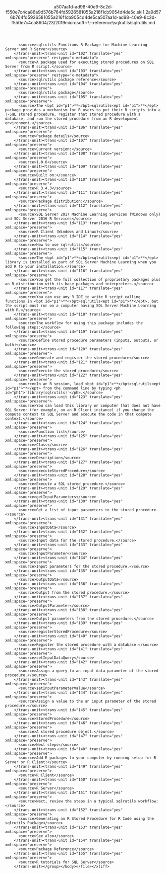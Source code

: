 <?xml version="1.0"?><xliff version="1.2" xmlns="urn:oasis:names:tc:xliff:document:1.2" xmlns:xsi="http://www.w3.org/2001/XMLSchema-instance" xsi:schemaLocation="urn:oasis:names:tc:xliff:document:1.2 xliff-core-1.2-transitional.xsd"><file datatype="xml" original="sqlrutils.md" source-language="en-US" target-language="en-US"><header><tool tool-id="mdxliff" tool-name="mdxliff" tool-version="1.0-1931010" tool-company="Microsoft" /><xliffext:skl_file_name xmlns:xliffext="urn:microsoft:content:schema:xliffextensions">a507aa1d-ad98-40e9-8c2d-f550e7c4ca86a9d576b764fd5926581055a216f1cb9054d4de5c.skl</xliffext:skl_file_name><xliffext:version xmlns:xliffext="urn:microsoft:content:schema:xliffextensions">1.2</xliffext:version><xliffext:ms.openlocfilehash xmlns:xliffext="urn:microsoft:content:schema:xliffextensions">a9d576b764fd5926581055a216f1cb9054d4de5c</xliffext:ms.openlocfilehash><xliffext:ms.sourcegitcommit xmlns:xliffext="urn:microsoft:content:schema:xliffextensions">a507aa1d-ad98-40e9-8c2d-f550e7c4ca86</xliffext:ms.sourcegitcommit><xliffext:ms.lasthandoff xmlns:xliffext="urn:microsoft:content:schema:xliffextensions">04/23/2019</xliffext:ms.lasthandoff><xliffext:ms.openlocfilepath xmlns:xliffext="urn:microsoft:content:schema:xliffextensions">microsoft-r\r-reference\sqlrutils\sqlrutils.md</xliffext:ms.openlocfilepath></header><body><group id="content" extype="content"><trans-unit id="101" translate="yes" xml:space="preserve" restype="x-metadata">
          <source>sqlrutils Functions R Package for Machine Learning Server and R Server</source>
        </trans-unit><trans-unit id="102" translate="yes" xml:space="preserve" restype="x-metadata">
          <source>A package used for executing stored procedures on SQL Server from R script.</source>
        </trans-unit><trans-unit id="103" translate="yes" xml:space="preserve" restype="x-metadata">
          <source>sqlrutils package reference</source>
        </trans-unit><trans-unit id="104" translate="yes" xml:space="preserve">
          <source>sqlrutils package</source>
        </trans-unit><trans-unit id="105" translate="yes" xml:space="preserve">
          <source>The <bpt id="p1">**</bpt>sqlrutils<ept id="p1">**</ept> package provides a mechanism for R users to put their R scripts into a T-SQL stored procedure, register that stored procedure with a database, and run the stored procedure from an R development environment.</source>
        </trans-unit><trans-unit id="106" translate="yes" xml:space="preserve">
          <source>Package details</source>
        </trans-unit><trans-unit id="107" translate="yes" xml:space="preserve">
          <source>Current version:</source>
        </trans-unit><trans-unit id="108" translate="yes" xml:space="preserve">
          <source>1.0.0</source>
        </trans-unit><trans-unit id="109" translate="yes" xml:space="preserve">
          <source>Built on:</source>
        </trans-unit><trans-unit id="110" translate="yes" xml:space="preserve">
          <source>R 3.4.3</source>
        </trans-unit><trans-unit id="111" translate="yes" xml:space="preserve">
          <source>Package distribution:</source>
        </trans-unit><trans-unit id="112" translate="yes" xml:space="preserve">
          <source>SQL Server 2017 Machine Learning Services (Windows only) and SQL Server 2016 R Services</source>
        </trans-unit><trans-unit id="113" translate="yes" xml:space="preserve">
          <source>R Client (Windows and Linux)</source>
        </trans-unit><trans-unit id="114" translate="yes" xml:space="preserve">
          <source>How to use sqlrutils</source>
        </trans-unit><trans-unit id="115" translate="yes" xml:space="preserve">
          <source>The <bpt id="p1">**</bpt>sqlrutils<ept id="p1">**</ept> library is installed as part of SQL Server Machine Learning when you add R to your installation.</source>
        </trans-unit><trans-unit id="116" translate="yes" xml:space="preserve">
          <source>You get the full collection of proprietary packages plus an R distribution with its base packages and interpreters.</source>
        </trans-unit><trans-unit id="117" translate="yes" xml:space="preserve">
          <source>You can use any R IDE to write R script calling functions in <bpt id="p1">**</bpt>sqlrutils<ept id="p1">**</ept>, but the script must run on a computer having SQL Server Machine Learning with R.</source>
        </trans-unit><trans-unit id="118" translate="yes" xml:space="preserve">
          <source>The workflow for using this package includes the following steps:</source>
        </trans-unit><trans-unit id="119" translate="yes" xml:space="preserve">
          <source>Define stored procedure parameters (inputs, outputs, or both)</source>
        </trans-unit><trans-unit id="120" translate="yes" xml:space="preserve">
          <source>Generate and register the stored procedure</source>
        </trans-unit><trans-unit id="121" translate="yes" xml:space="preserve">
          <source>Execute the stored procedure</source>
        </trans-unit><trans-unit id="122" translate="yes" xml:space="preserve">
          <source>In an R session, load <bpt id="p1">**</bpt>sqlrutils<ept id="p1">**</ept> from the command line by typing <ph id="ph1">`library(sqlrutils)`</ph>.</source>
        </trans-unit><trans-unit id="123" translate="yes" xml:space="preserve">
          <source>You can load this library on computer that does not have SQL Server (for example, on an R Client instance) if you change the compute context to SQL Server and execute the code in that compute context.</source>
        </trans-unit><trans-unit id="124" translate="yes" xml:space="preserve">
          <source>Function list</source>
        </trans-unit><trans-unit id="125" translate="yes" xml:space="preserve">
          <source>Class</source>
        </trans-unit><trans-unit id="126" translate="yes" xml:space="preserve">
          <source>Description</source>
        </trans-unit><trans-unit id="127" translate="yes" xml:space="preserve">
          <source>executeStoredProcedure</source>
        </trans-unit><trans-unit id="128" translate="yes" xml:space="preserve">
          <source>Execute a SQL stored procedure.</source>
        </trans-unit><trans-unit id="129" translate="yes" xml:space="preserve">
          <source>getInputParameters</source>
        </trans-unit><trans-unit id="130" translate="yes" xml:space="preserve">
          <source>Get a list of input parameters to the stored procedure.</source>
        </trans-unit><trans-unit id="131" translate="yes" xml:space="preserve">
          <source>InputData</source>
        </trans-unit><trans-unit id="132" translate="yes" xml:space="preserve">
          <source>Input data for the stored procedure.</source>
        </trans-unit><trans-unit id="133" translate="yes" xml:space="preserve">
          <source>InputParameter</source>
        </trans-unit><trans-unit id="134" translate="yes" xml:space="preserve">
          <source>Input parameters for the stored procedure.</source>
        </trans-unit><trans-unit id="135" translate="yes" xml:space="preserve">
          <source>OutputData</source>
        </trans-unit><trans-unit id="136" translate="yes" xml:space="preserve">
          <source>Output from the stored procedure.</source>
        </trans-unit><trans-unit id="137" translate="yes" xml:space="preserve">
          <source>OutputParameter</source>
        </trans-unit><trans-unit id="138" translate="yes" xml:space="preserve">
          <source>Output parameters from the stored procedure.</source>
        </trans-unit><trans-unit id="139" translate="yes" xml:space="preserve">
          <source>registerStoredProcedure</source>
        </trans-unit><trans-unit id="140" translate="yes" xml:space="preserve">
          <source>Register the stored procedure with a database.</source>
        </trans-unit><trans-unit id="141" translate="yes" xml:space="preserve">
          <source>setInputDataQuery</source>
        </trans-unit><trans-unit id="142" translate="yes" xml:space="preserve">
          <source>Assign a query to an input data parameter of the stored procedure.</source>
        </trans-unit><trans-unit id="143" translate="yes" xml:space="preserve">
          <source>setInputParameterValue</source>
        </trans-unit><trans-unit id="144" translate="yes" xml:space="preserve">
          <source>Assign a value to the an input parameter of the stored procedure.</source>
        </trans-unit><trans-unit id="145" translate="yes" xml:space="preserve">
          <source>StoredProcedure</source>
        </trans-unit><trans-unit id="146" translate="yes" xml:space="preserve">
          <source>A stored procedure object.</source>
        </trans-unit><trans-unit id="147" translate="yes" xml:space="preserve">
          <source>Next steps</source>
        </trans-unit><trans-unit id="148" translate="yes" xml:space="preserve">
          <source>Add R packages to your computer by running setup for R Server or R Client:</source>
        </trans-unit><trans-unit id="149" translate="yes" xml:space="preserve">
          <source>R Client</source>
        </trans-unit><trans-unit id="150" translate="yes" xml:space="preserve">
          <source>R Server</source>
        </trans-unit><trans-unit id="151" translate="yes" xml:space="preserve">
          <source>Next, review the steps in a typical sqlrutils workflow:</source>
        </trans-unit><trans-unit id="152" translate="yes" xml:space="preserve">
          <source>Generating an R Stored Procedure for R Code using the sqlrutils Package</source>
        </trans-unit><trans-unit id="153" translate="yes" xml:space="preserve">
          <source>See also</source>
        </trans-unit><trans-unit id="154" translate="yes" xml:space="preserve">
          <source>Package Reference</source>
        </trans-unit><trans-unit id="155" translate="yes" xml:space="preserve">
          <source>R tutorials for SQL Server</source>
        </trans-unit></group></body></file></xliff>